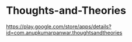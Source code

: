 # Thoughts-and-Theories
https://play.google.com/store/apps/details?id=com.anupkumarpanwar.thoughtsandtheories
